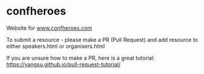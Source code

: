 # confheroes
Website for www.confheroes.com

To submit a resource - please make a PR (Pull Request) and add resource to either speakers.html or organisers.html

If you are unsure how to make a PR, here is a great tutorial: https://yangsu.github.io/pull-request-tutorial/
